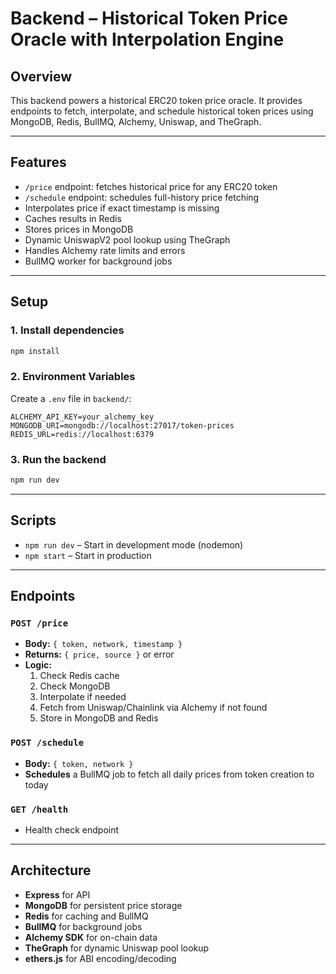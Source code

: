 # Backend – Historical Token Price Oracle with Interpolation Engine

## Overview
This backend powers a historical ERC20 token price oracle. It provides endpoints to fetch, interpolate, and schedule historical token prices using MongoDB, Redis, BullMQ, Alchemy, Uniswap, and TheGraph.

---

## Features
- `/price` endpoint: fetches historical price for any ERC20 token
- `/schedule` endpoint: schedules full-history price fetching
- Interpolates price if exact timestamp is missing
- Caches results in Redis
- Stores prices in MongoDB
- Dynamic UniswapV2 pool lookup using TheGraph
- Handles Alchemy rate limits and errors
- BullMQ worker for background jobs

---

## Setup

### 1. Install dependencies
```sh
npm install
```

### 2. Environment Variables
Create a `.env` file in `backend/`:
```
ALCHEMY_API_KEY=your_alchemy_key
MONGODB_URI=mongodb://localhost:27017/token-prices
REDIS_URL=redis://localhost:6379
```

### 3. Run the backend
```sh
npm run dev
```

---

## Scripts
- `npm run dev` – Start in development mode (nodemon)
- `npm start` – Start in production

---

## Endpoints

### `POST /price`
- **Body:** `{ token, network, timestamp }`
- **Returns:** `{ price, source }` or error
- **Logic:**
  1. Check Redis cache
  2. Check MongoDB
  3. Interpolate if needed
  4. Fetch from Uniswap/Chainlink via Alchemy if not found
  5. Store in MongoDB and Redis

### `POST /schedule`
- **Body:** `{ token, network }`
- **Schedules** a BullMQ job to fetch all daily prices from token creation to today

### `GET /health`
- Health check endpoint

---

## Architecture
- **Express** for API
- **MongoDB** for persistent price storage
- **Redis** for caching and BullMQ
- **BullMQ** for background jobs
- **Alchemy SDK** for on-chain data
- **TheGraph** for dynamic Uniswap pool lookup
- **ethers.js** for ABI encoding/decoding
